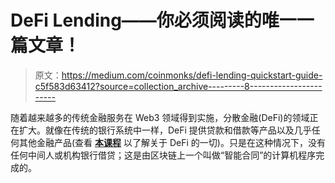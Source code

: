 # DeFi Lending——你必须阅读的唯一一篇文章！

> 原文：<https://medium.com/coinmonks/defi-lending-quickstart-guide-c5f583d63412?source=collection_archive---------8----------------------->

随着越来越多的传统金融服务在 Web3 领域得到实施，分散金融(DeFi)的领域正在扩大。就像在传统的银行系统中一样，DeFi 提供贷款和借款等产品以及几乎任何其他金融产品(查看 [**本课程**](https://www.udemy.com/course/def-i-decentralized-finance-future-of-finance-masterclass/?referralCode=AB3572DA1669084E47E4) 以了解关于 DeFi 的一切)。只是在这种情况下，没有任何中间人或机构银行借贷；这是由区块链上一个叫做“智能合同”的计算机程序完成的。